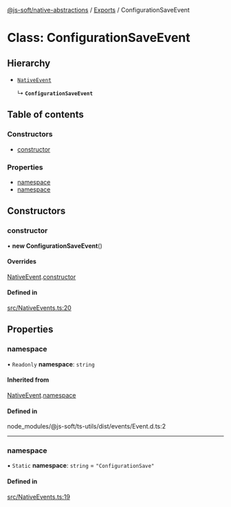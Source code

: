 [@js-soft/native-abstractions](../README.md) / [Exports](../modules.md) / ConfigurationSaveEvent

# Class: ConfigurationSaveEvent

## Hierarchy

- [`NativeEvent`](NativeEvent.md)

  ↳ **`ConfigurationSaveEvent`**

## Table of contents

### Constructors

- [constructor](ConfigurationSaveEvent.md#constructor)

### Properties

- [namespace](ConfigurationSaveEvent.md#namespace)
- [namespace](ConfigurationSaveEvent.md#namespace)

## Constructors

### constructor

• **new ConfigurationSaveEvent**()

#### Overrides

[NativeEvent](NativeEvent.md).[constructor](NativeEvent.md#constructor)

#### Defined in

[src/NativeEvents.ts:20](https://github.com/js-soft/ts-native-access/blob/f2bbc45/packages/abstractions/src/NativeEvents.ts#L20)

## Properties

### namespace

• `Readonly` **namespace**: `string`

#### Inherited from

[NativeEvent](NativeEvent.md).[namespace](NativeEvent.md#namespace)

#### Defined in

node_modules/@js-soft/ts-utils/dist/events/Event.d.ts:2

___

### namespace

▪ `Static` **namespace**: `string` = `"ConfigurationSave"`

#### Defined in

[src/NativeEvents.ts:19](https://github.com/js-soft/ts-native-access/blob/f2bbc45/packages/abstractions/src/NativeEvents.ts#L19)
